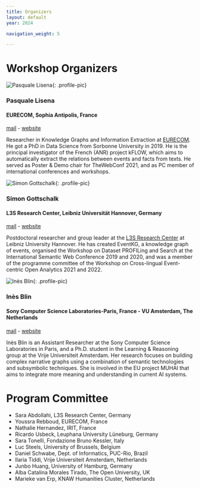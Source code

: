 ```yaml
---
title: Organizers
layout: default
year: 2024

navigation_weight: 5

---
```


# Workshop Organizers

<section markdown="1">

![Pasquale Lisena](https://pbs.twimg.com/profile_images/1479474385090142213/t2LttOrX_400x400.jpg){: .profile-pic}
### Pasquale Lisena
#### EURECOM, Sophia Antipolis, France
[mail](mailto:pasquale.lisena@eurecom.fr) - [website](https://github.com/pasqLisena)

<p class="textblock" markdown="1">

Researcher in Knowledge Graphs and Information Extraction at [EURECOM](https://www.eurecom.fr/).
He got a PhD in Data Science from Sorbonne University in 2019. He is the principal investigator of the French (ANR) project kFLOW, which aims to automatically extract the relations between events and facts from texts. He served as Poster & Demo chair for TheWebConf 2021, and as PC member of international conferences and workshops.

</p>

</section>

<section markdown="1">

![Simon Gottschalk](https://personal.l3s.uni-hannover.de/~gottschalk/img/passfoto_quadratisch.png){: .profile-pic}
### Simon Gottschalk
#### L3S Research Center, Leibniz Universität Hannover, Germany
[mail](mailto:gottschalk@l3s.de) - [website](https://personal.l3s.uni-hannover.de/~gottschalk/)

<p class="textblock" markdown="1">

Postdoctoral researcher and group leader at the [L3S Research Center](https://www.l3s.de/en) at Leibniz University Hannover. He has created EventKG, a knowledge graph of events, organised the Workshop on Dataset PROFILing and Search at the International Semantic Web Conference 2019 and 2020, and was a member of the programme committee of the Workshop on Cross-lingual Event-centric Open Analytics 2021 and 2022.

</p>

</section>

<section markdown="1">

![Inès Blin](https://muhai.org/templates/yootheme/cache/01/IMG_0191_Ines_Blin-0151cc69.webp){: .profile-pic}
### Inès Blin
#### Sony Computer Science Laboratories-Paris, France - VU Amsterdam, The Netherlands

[mail](mailto:i.blin@vu.nl) - [website](i.blin@vu.nl )

<p class="textblock" markdown="1">

Inès Blin is an Assistant Researcher at the Sony Computer Science Laboratories in Paris, and a Ph.D. student in the Learning & Reasoning group at the Vrije Universiteit Amsterdam. Her research focuses on building complex narrative graphs using a combination of semantic technologies and subsymbolic techniques. She is involved in the EU project MUHAI that aims to integrate more meaning and understanding in current AI systems.

</p>

</section>

# Program Committee

* Sara Abdollahi, L3S Research Center, Germany
* Youssra Rebboud, EURECOM, France
* Nathalie Hernandez, IRIT, France
* Ricardo Usbeck, Leuphana University Lüneburg, Germany
* Sara Tonelli, Fondazione Bruno Kessler, Italy
* Luc Steels, University of Brussels, Belgium
* Daniel Schwabe, Dept. of Informatics, PUC-Rio, Brazil
* Ilaria Tiddi, Vrije Universiteit Amsterdam, Netherlands
* Junbo Huang, University of Hamburg, Germany
* Alba Catalina Morales Tirado, The Open University, UK
* Marieke van Erp, KNAW Humanities Cluster, Netherlands
